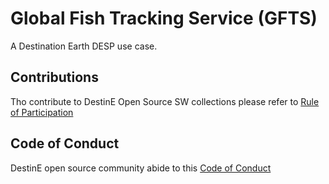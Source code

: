 # Global Fish Tracking Service (GFTS)

A Destination Earth DESP use case.

## Contributions

Tho contribute to DestinE Open Source SW collections please refer to [Rule of Participation](docs/rule_of_participation.md)


## Code of Conduct

DestinE open source community abide to this [Code of Conduct](docs/code_of_conduct.md)
